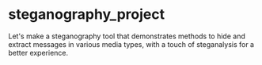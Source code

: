 # steganography_project
Let's make a steganography tool that demonstrates methods to hide and extract messages in various media types, with a touch of steganalysis for a better experience.
